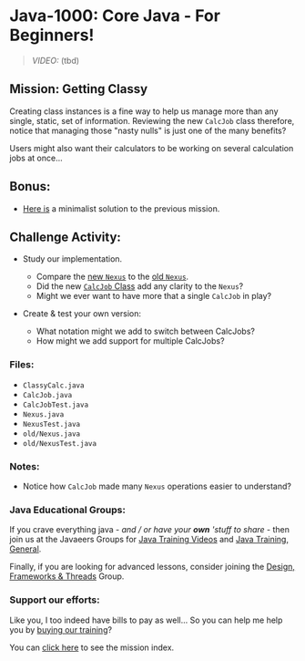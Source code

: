 # Java-1000: Core Java - For Beginners!

> _VIDEO:_ (tbd)

## Mission: Getting Classy
Creating class instances is a fine way to help us manage more than
any single, static, set of information. Reviewing the new `CalcJob` class
therefore, notice that managing those "nasty nulls" is just one of the 
many benefits?

Users might also want their calculators to be working on several 
calculation jobs at once...

## Bonus:
- [Here is](./old) a minimalist solution to the previous mission.

## Challenge Activity:
- Study our implementation.
  * Compare the [new `Nexus`](./Nexus.java) to the [old `Nexus`](./old/Nexus.java).
  * Did the new [`CalcJob` Class](./CalcJob.java) add any clarity to the `Nexus`?
  * Might we ever want to have more that a single `CalcJob` in play?


- Create & test your own version:
  * What notation might we add to switch between CalcJobs?
  * How might we add support for multiple CalcJobs?

### Files:
* `ClassyCalc.java`
* `CalcJob.java`
* `CalcJobTest.java`
* `Nexus.java`
* `NexusTest.java`
* `old/Nexus.java`
* `old/NexusTest.java`

### Notes:
- Notice how `CalcJob` made many `Nexus` operations easier to understand?

### Java Educational Groups:
If you crave everything java - _and / or have your **own**
'stuff to share_ - then join us at the
Javaeers Groups for [Java Training Videos](https://www.facebook.com/JavaVideos9000/)
and [Java Training, General](https://www.facebook.com/groups/javatraining9000/).

Finally, if you are looking for advanced lessons, consider joining the
[Design, Frameworks & Threads](https://www.facebook.com/Java-Design-Frameworks-Thread-Video-Training-670850766419490)
Group.

### Support our efforts:
Like you, I too indeed have bills to pay as well... So you can help me help you
by [buying our training](https://www.udemy.com/course/how-to-java)?

You can [click here](../../../../MISSIONS.md) to see the mission index.

